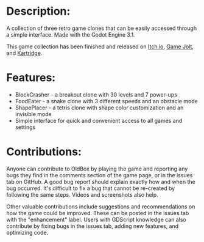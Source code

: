 ﻿# Description:

A collection of three retro game clones that can be easily accessed through a simple interface. Made with the Godot Engine 3.1.

This game collection has been finished and released on [Itch.io](https://plaincrown.itch.io/), [Game Jolt](https://gamejolt.com/@PlainCrown/games), and [Kartridge](https://www.kartridge.com/profiles/PlainCrown/developed-games).

# Features:

* BlockCrasher - a breakout clone with 30 levels and 7 power-ups
* FoodEater - a snake clone with 3 different speeds and an obstacle mode
* ShapePlacer - a tetris clone with shape color customization and an invisible mode
* Simple interface for quick and convenient access to all games and settings

# Contributions:

Anyone can contribute to OldBox by playing the game and reporting any bugs they find in the comments section of the game page, or in the issues tab on GitHub. A good bug report should explain exactly how and when the bug occurred. It's difficult to fix a bug that cannot be re-created by following the same steps. Videos and screenshots also help.

Other valuable contributions include suggestions and recommendations on how the game could be improved. These can be posted in the issues tab with the "enhancement" label. Users with GDScript knowledge can also contribute by fixing bugs in the issues tab, adding new features, and optimizing code.
